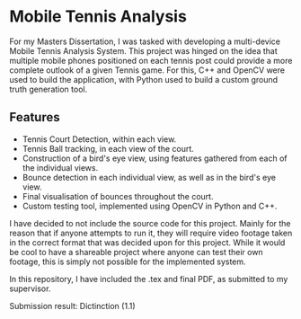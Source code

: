 # Mobile Tennis Analysis
For my Masters Dissertation, I was tasked with developing a multi-device Mobile Tennis Analysis System. This project was hinged on the idea that multiple mobile phones positioned on each tennis post could provide a more complete outlook of a given Tennis game. For this, C++ and OpenCV were used to build the application, with Python used to build a custom ground truth generation tool.

## Features
- Tennis Court Detection, within each view.
- Tennis Ball tracking, in each view of the court.
- Construction of a bird's eye view, using features gathered from each of the individual views.
- Bounce detection in each individual view, as well as in the bird's eye view.
- Final visualisation of bounces throughout the court.
- Custom testing tool, implemented using OpenCV in Python and C++.


I have decided to not include the source code for this project. Mainly for the reason that if anyone attempts to run it, they will require video footage taken in the correct format that was decided upon for this project. While it would be cool to have a shareable project where anyone can test their own footage, this is simply not possible for the implemented system.

In this repository, I have included the .tex and final PDF, as submitted to my supervisor.

Submission result: Dictinction (1.1)
